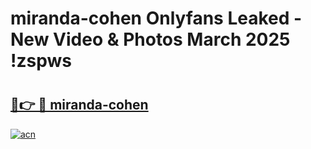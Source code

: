 # miranda-cohen Onlyfans Leaked - New Video & Photos March 2025 !zspws

# <h2><a href="https://cbdntx.iuczelnia.edu.pl?title=miranda-cohen&ref=zspws">🔗👉 🔴 miranda-cohen</a></h2>

[![acn](https://github.com/user-attachments/assets/0f9c940e-d8b0-45ae-aac7-cd30a18b3e1c)](https://cbdntx.iuczelnia.edu.pl?title=miranda-cohen&ref=zspws)

